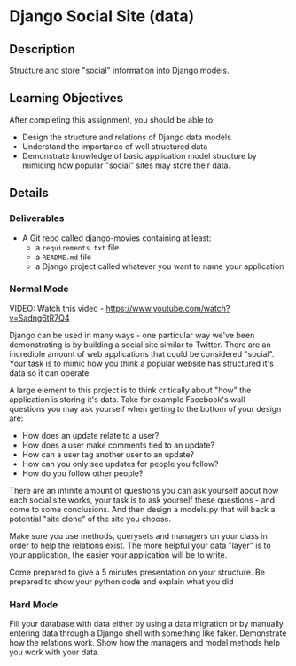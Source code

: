 # Django Social Site (data)

## Description

Structure and store "social" information into Django models.

## Learning Objectives

After completing this assignment, you should be able to:

 - Design the structure and relations of Django data models
 - Understand the importance of well structured data
 - Demonstrate knowledge of basic application model structure by mimicing how
 popular "social" sites may store their data.


## Details

### Deliverables

* A Git repo called django-movies containing at least:
  * a `requirements.txt` file
  * a `README.md` file
  * a Django project called whatever you want to name your application

### Normal Mode

VIDEO: Watch this video - https://www.youtube.com/watch?v=Sadng6tR7Q4

Django can be used in many ways - one particular way we've been demonstrating is by building a social
site similar to Twitter.  There are an incredible amount of web applications that could be considered
"social".  Your task is to mimic how you think a popular website has structured it's data so it can
operate.

A large element to this project is to think critically about "how" the application is storing it's data.
Take for example Facebook's wall - questions you may ask yourself when getting to the bottom of your design are:

 - How does an update relate to a user?
 - How does a user make comments tied to an update?
 - How can a user tag another user to an update?
 - How can you only see updates for people you follow?
 - How do you follow other people?

There are an infinite amount of questions you can ask yourself about how each social site works, your task
is to ask yourself these questions - and come to some conclusions.  And then design a models.py that
will back a potential "site clone" of the site you choose.

Make sure you use methods, querysets and managers on your class in order to help the relations exist.  The more helpful
your data "layer" is to your application, the easier your application will be to write.

Come prepared to give a 5 minutes presentation on your structure.  Be prepared to show your python code and explain what you did


### Hard Mode

Fill your database with data either by using a data migration or by manually entering data through
a Django shell with something like faker. Demonstrate how the relations work. Show how the managers and model methods help you work with your data.
